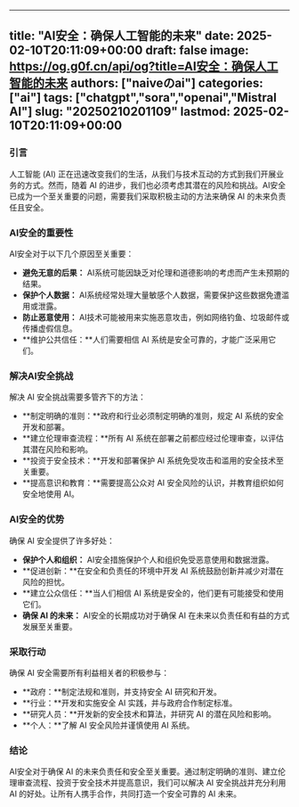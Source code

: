 
---
title: "AI安全：确保人工智能的未来"
date: 2025-02-10T20:11:09+00:00
draft: false
image: https://og.g0f.cn/api/og?title=AI安全：确保人工智能的未来
authors: ["naiveのai"]
categories: ["ai"]
tags: ["chatgpt","sora","openai","Mistral AI"]
slug: "20250210201109"
lastmod: 2025-02-10T20:11:09+00:00
---
### 引言

人工智能 (AI) 正在迅速改变我们的生活，从我们与技术互动的方式到我们开展业务的方式。然而，随着 AI 的进步，我们也必须考虑其潜在的风险和挑战。AI安全已成为一个至关重要的问题，需要我们采取积极主动的方法来确保 AI 的未来负责任且安全。

### AI安全的重要性

AI安全对于以下几个原因至关重要：

- **避免无意的后果：** AI系统可能因缺乏对伦理和道德影响的考虑而产生未预期的结果。
- **保护个人数据：** AI系统经常处理大量敏感个人数据，需要保护这些数据免遭滥用或泄露。
- **防止恶意使用：** AI技术可能被用来实施恶意攻击，例如网络钓鱼、垃圾邮件或传播虚假信息。
- **维护公共信任：**人们需要相信 AI 系统是安全可靠的，才能广泛采用它们。

### 解决AI安全挑战

解决 AI 安全挑战需要多管齐下的方法：

- **制定明确的准则：**政府和行业必须制定明确的准则，规定 AI 系统的安全开发和部署。
- **建立伦理审查流程：**所有 AI 系统在部署之前都应经过伦理审查，以评估其潜在风险和影响。
- **投资于安全技术：**开发和部署保护 AI 系统免受攻击和滥用的安全技术至关重要。
- **提高意识和教育：**需要提高公众对 AI 安全风险的认识，并教育组织如何安全地使用 AI。

### AI安全的优势

确保 AI 安全提供了许多好处：

- **保护个人和组织：** AI安全措施保护个人和组织免受恶意使用和数据泄露。
- **促进创新：**在安全和负责任的环境中开发 AI 系统鼓励创新并减少对潜在风险的担忧。
- **建立公众信任：**当人们相信 AI 系统是安全的，他们更有可能接受和使用它们。
- **确保 AI 的未来：** AI安全的长期成功对于确保 AI 在未来以负责任和有益的方式发展至关重要。

### 采取行动

确保 AI 安全需要所有利益相关者的积极参与：

- **政府：**制定法规和准则，并支持安全 AI 研究和开发。
- **行业：**开发和实施安全 AI 实践，并与政府合作制定标准。
- **研究人员：**开发新的安全技术和算法，并研究 AI 的潜在风险和影响。
- **个人：**了解 AI 安全风险并谨慎使用 AI 系统。

### 结论

AI安全对于确保 AI 的未来负责任和安全至关重要。通过制定明确的准则、建立伦理审查流程、投资于安全技术并提高意识，我们可以解决 AI 安全挑战并充分利用 AI 的好处。让所有人携手合作，共同打造一个安全可靠的 AI 未来。